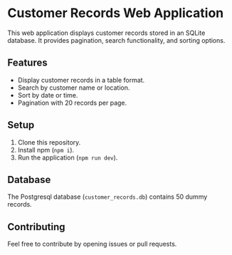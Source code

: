 # Customer Records Web Application

This web application displays customer records stored in an SQLite database. It provides pagination, search functionality, and sorting options.

## Features

- Display customer records in a table format.
- Search by customer name or location.
- Sort by date or time.
- Pagination with 20 records per page.

## Setup

1. Clone this repository.
2. Install npm (`npm i`).
3. Run the application (`npm run dev`).


## Database

The Postgresql database (`customer_records.db`) contains 50 dummy records.

## Contributing

Feel free to contribute by opening issues or pull requests.
